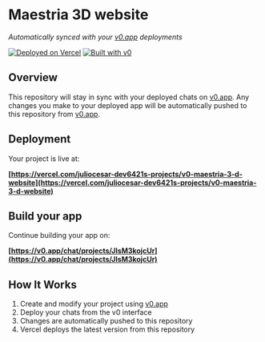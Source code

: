 # Maestria 3D website

*Automatically synced with your [v0.app](https://v0.app) deployments*

[![Deployed on Vercel](https://img.shields.io/badge/Deployed%20on-Vercel-black?style=for-the-badge&logo=vercel)](https://vercel.com/juliocesar-dev6421s-projects/v0-maestria-3-d-website)
[![Built with v0](https://img.shields.io/badge/Built%20with-v0.app-black?style=for-the-badge)](https://v0.app/chat/projects/JlsM3kojcUr)

## Overview

This repository will stay in sync with your deployed chats on [v0.app](https://v0.app).
Any changes you make to your deployed app will be automatically pushed to this repository from [v0.app](https://v0.app).

## Deployment

Your project is live at:

**[https://vercel.com/juliocesar-dev6421s-projects/v0-maestria-3-d-website](https://vercel.com/juliocesar-dev6421s-projects/v0-maestria-3-d-website)**

## Build your app

Continue building your app on:

**[https://v0.app/chat/projects/JlsM3kojcUr](https://v0.app/chat/projects/JlsM3kojcUr)**

## How It Works

1. Create and modify your project using [v0.app](https://v0.app)
2. Deploy your chats from the v0 interface
3. Changes are automatically pushed to this repository
4. Vercel deploys the latest version from this repository

